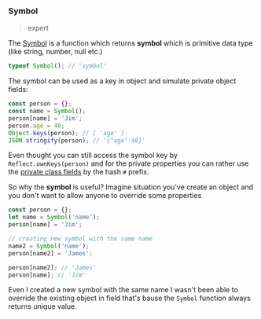 ### Symbol

> expert

The [Symbol](https://developer.mozilla.org/en-US/docs/Web/JavaScript/Reference/Global_Objects/Symbol) is a function which returns **symbol** which is primitive data type (like string, number, null etc.)

```js
typeof Symbol(); // 'symbol'
```

The symbol can be used as a key in object and simulate private object fields:

```js
const person = {};
const name = Symbol();
person[name] = 'Jim';
person.age = 40;
Object.keys(person); // [ 'age' ]
JSON.stringify(person); // '{"age":40}'
```

Even thought you can still access the symbol key by `Reflect.ownKeys(person)` and for the private properties you can rather use the [private class fields](https://developer.mozilla.org/en-US/docs/Web/JavaScript/Reference/Classes/Private_class_fields) by the hash `#` prefix.

So why the **symbol** is useful? Imagine situation you've create an object and you don't want to allow anyone to override some properties

```js
const person = {};
let name = Symbol('name');
person[name] = 'Jim';

// creating new symbol with the same name
name2 = Symbol('name');
person[name2] = 'James';

person[name2]; // 'James'
person[name]; // 'Jim'
```

Even I created a new symbol with the same name I wasn't been able to override the existing object in field that's bause the `Symbol` function always returns unique value.

